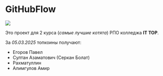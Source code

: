 # GitHubFlow

![](https://avatars.mds.yandex.net/get-altay/13220782/2a0000018fa148d55a6650ed7aca3098b8e5/XXXL)

Это проект для 2 курса (*самые лучшие котята*) РПО колледжа **IT TOP**.

За *05.03.2025* топкоины получают:

- Егоров Павел
- Султан Азаматович (Серкан Болат)
- Рахматуллин
- Алимгулов Амир

